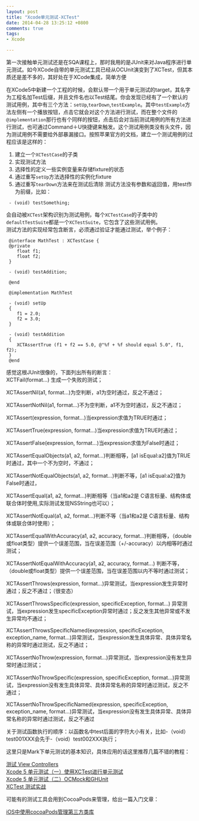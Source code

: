 ```yaml
---
layout: post
title: "Xcode单元测试-XCTest"
date: 2014-04-28 13:25:12 +0800
comments: true
tags: 
- Xcode

---
```

第一次接触单元测试还是在SQA课程上，那时我用的是JUnit来对Java程序进行单元测试。如今XCode自带的单元测试工具已经从OCUnit演变到了XCTest，但其本质还是差不多的，其好处在于XCode集成，简单方便    
<!--more-->
在XCode5中新建一个工程的时候，会默认带一个用于单元测试的target，其名字为工程名加Test后缀，并且文件名也以Test结尾。你会发现已经有了一个默认的测试用例，其中有三个方法：`setUp`,`tearDown`,`testExample`。其中`testExample`方法左侧有一个播放按钮，点击它就会对这个方法进行测试，而在整个文件的`@implementation`那行也有个同样的按钮，点击后会对当前测试用例的所有方法进行测试，也可通过Command＋U快捷键来触发。这个测试用例类没有头文件，因为测试用例不需要给外部暴漏接口。按照苹果官方的文档，建立一个测试用例的过程应该是这样的：  
1. 建立一个`XCTestCase`的子类
2. 实现测试方法
3. 选择性的定义一些实例变量来存储fixture的状态
4. 通过重写`setUp`方法选择性的实例化fixture
5. 通过重写`tearDown`方法来在测试后清除
测试方法没有参数和返回值，用test作为前缀，比如：

``` objc
 - (void) testSomething;
``` 
会自动被`XCTest`架构识别为测试用例，每个`XCTestCase`的子类中的`defaultTestSuite`都是一个`XCTestSuite`，它包含了这些测试用例。  
测试方法的实现经常包含断言，必须通过验证才能通过测试，举个例子：

``` 
 @interface MathTest : XCTestCase {
 @private
    float f1;
    float f2;
 }
 
 - (void) testAddition;
 
 @end
 
 @implementation MathTest
 
 - (void) setUp
 {
    f1 = 2.0;
    f2 = 3.0;
 }
 
 - (void) testAddition
 {
    XCTAssertTrue (f1 + f2 == 5.0, @"%f + %f should equal 5.0", f1, f2);
 }
 @end
``` 
感觉这根JUnit很像的，下面列出所有的断言：  
XCTFail(format…) 生成一个失败的测试；

XCTAssertNil(a1, format...)为空判断，a1为空时通过，反之不通过；

XCTAssertNotNil(a1, format…)不为空判断，a1不为空时通过，反之不通过；

XCTAssert(expression, format...)当expression求值为TRUE时通过；

XCTAssertTrue(expression, format...)当expression求值为TRUE时通过；

XCTAssertFalse(expression, format...)当expression求值为False时通过；

XCTAssertEqualObjects(a1, a2, format...)判断相等，[a1 isEqual:a2]值为TRUE时通过，其中一个不为空时，不通过；

XCTAssertNotEqualObjects(a1, a2, format...)判断不等，[a1 isEqual:a2]值为False时通过，

XCTAssertEqual(a1, a2, format...)判断相等（当a1和a2是 C语言标量、结构体或联合体时使用,实际测试发现NSString也可以）；

XCTAssertNotEqual(a1, a2, format...)判断不等（当a1和a2是 C语言标量、结构体或联合体时使用）；

XCTAssertEqualWithAccuracy(a1, a2, accuracy, format...)判断相等，（double或float类型）提供一个误差范围，当在误差范围（+/-accuracy）以内相等时通过测试；

XCTAssertNotEqualWithAccuracy(a1, a2, accuracy, format...) 判断不等，（double或float类型）提供一个误差范围，当在误差范围以内不等时通过测试；

XCTAssertThrows(expression, format...)异常测试，当expression发生异常时通过；反之不通过；（很变态）

XCTAssertThrowsSpecific(expression, specificException, format...) 异常测试，当expression发生specificException异常时通过；反之发生其他异常或不发生异常均不通过；

XCTAssertThrowsSpecificNamed(expression, specificException, exception_name, format...)异常测试，当expression发生具体异常、具体异常名称的异常时通过测试，反之不通过；

XCTAssertNoThrow(expression, format…)异常测试，当expression没有发生异常时通过测试；

XCTAssertNoThrowSpecific(expression, specificException, format...)异常测试，当expression没有发生具体异常、具体异常名称的异常时通过测试，反之不通过；

XCTAssertNoThrowSpecificNamed(expression, specificException, exception_name, format...)异常测试，当expression没有发生具体异常、具体异常名称的异常时通过测试，反之不通过

关于测试函数执行的顺序：以函数名中test后面的字符大小有关，比如-（void）test001XXX会先于-（void）test002XXX执行；

这里只是Mark下单元测试的基本知识，具体应用的话这里推荐几篇不错的教程：  

[测试 View Controllers](http://objccn.io/issue-1-3/)  
[Xcode 5 单元测试（一）使用XCTest进行单元测试](http://blog.csdn.net/jymn_chen/article/details/21552941)  
[Xcode 5 单元测试（二）OCMock和GHUnit](http://blog.csdn.net/jymn_chen/article/details/21562869)  
[XCTest 测试实战](http://objccn.io/issue-15-2/)  

可能有的测试工具会用到CocoaPods来管理，给出一篇入门文章：  

[iOS中使用cocoaPods管理第三方类库](http://blog.csdn.net/mysevenmi/article/details/17878421)